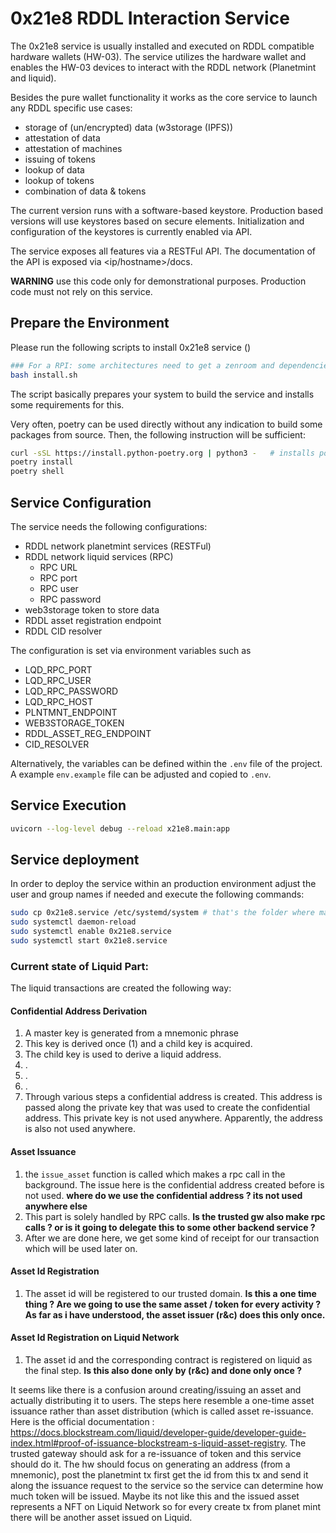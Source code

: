 # 0x21e8 RDDL Interaction Service

The 0x21e8 service is usually installed and executed on RDDL compatible hardware wallets (HW-03). The service utilizes the hardware wallet and enables the HW-03 devices to interact with the RDDL network (Planetmint and liquid). 

Besides the pure wallet functionality it works as the core service to launch any RDDL specific use cases:
* storage of (un/encrypted) data (w3storage (IPFS))
* attestation of data
* attestation of machines
* issuing of tokens
* lookup of data
* lookup of tokens
* combination of data & tokens

The current version runs with a software-based keystore. Production based versions will use keystores based on secure elements. Initialization and configuration of the keystores is currently enabled via API. 

The service exposes all features via a RESTFul API. The documentation of the API is exposed via <ip/hostname>/docs.

**WARNING** use this code only for demonstrational purposes. Production code must not rely on this service.


## Prepare the Environment
Please run the following scripts to install 0x21e8 service ()
```bash
### For a RPI: some architectures need to get a zenroom and dependencies build from source (glibc compatibility)
bash install.sh
```
The script basically prepares your system to build the service and installs some requirements for this.

Very often, poetry can be used directly without any indication to build some packages from source. Then, the following instruction will be sufficient:

```bash
curl -sSL https://install.python-poetry.org | python3 -   # installs poetry
poetry install
poetry shell
```

## Service Configuration
The service needs the following configurations:
* RDDL network planetmint services (RESTFul)
* RDDL network liquid services (RPC)
    * RPC URL
    * RPC port
    * RPC user
    * RPC password
* web3storage token to store data
* RDDL asset registration endpoint
* RDDL CID resolver

The configuration is set via environment variables such as
* LQD_RPC_PORT
* LQD_RPC_USER
* LQD_RPC_PASSWORD
* LQD_RPC_HOST
* PLNTMNT_ENDPOINT
* WEB3STORAGE_TOKEN
* RDDL_ASSET_REG_ENDPOINT
* CID_RESOLVER

Alternatively, the variables can be defined within the ```.env``` file of the project. A example ```env.example``` file can be adjusted and copied to ```.env```.

## Service Execution
```bash
uvicorn --log-level debug --reload x21e8.main:app
```

## Service deployment

In order to deploy the service within an production environment adjust the user and group names if needed and execute the following commands:

```bash
sudo cp 0x21e8.service /etc/systemd/system # that's the folder where main.py is located within
sudo systemctl daemon-reload
sudo systemctl enable 0x21e8.service
sudo systemctl start 0x21e8.service
```

### Current state of Liquid Part:

The liquid transactions are created the following way:

#### Confidential Address Derivation
1. A master key is generated from a mnemonic phrase
2. This key is derived once (1) and a child key is acquired.
3. The child key is used to derive a liquid address.
4. .
5. .
6. .
7. Through various steps a confidential address is created. This address is passed along the private key that was used to create the confidential address. This private key is not used anywhere. Apparently, the address is also not used anywhere.

#### Asset Issuance
1. the `issue_asset` function is called which makes a rpc call in the background. The issue here is the confidential address created before is not used. **where do we use the confidential address ? its not used anywhere else**
2. This part is solely handled by RPC calls. **Is the trusted gw also make rpc calls ? or is it going to delegate this to some other backend service ?**
3. After we are done here, we get some kind of receipt for our transaction which will be used later on.

#### Asset Id Registration
1. The asset id will be registered to our trusted domain. **Is this a one time thing ? Are we going to use the same asset / token for every activity ? As far as i have understood, the asset issuer (r&c) does this only once.**

#### Asset Id Registration on Liquid Network
1. The asset id and the corresponding contract is registered on liquid as the final step. **Is this also done only by (r&c) and done only once ?**


It seems like there is a confusion around creating/issuing an asset and actually distributing it to users. The steps here resemble a one-time asset issuance rather than asset distribution (which is called asset re-issuance. 
Here is the official documentation : https://docs.blockstream.com/liquid/developer-guide/developer-guide-index.html#proof-of-issuance-blockstream-s-liquid-asset-registry.
The trusted gateway should ask for a re-issuance of token and this service should do it. The hw should focus on generating an address (from a mnemonic), post the planetmint tx first get the id from this tx and send it along the issuance request to the service so the service can determine how much token will be issued. Maybe its not like this and the issued asset represents a NFT on Liquid Network so for every create tx from planet mint there will be another asset issued on Liquid. 
